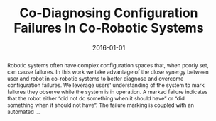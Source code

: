 ---
title: "Co-Diagnosing Configuration Failures In Co-Robotic Systems"
abstract: "Robotic systems often have complex configuration spaces that, when poorly set, can cause failures. In this work we take advantage of the close synergy between user and robot in co-robotic systems to better diagnose and overcome configuration failures. We leverage users' understanding of the system to mark failures they observe while the system is in operation. A marked failure indicates that the robot either “did not do something when it should have” or “did something when it should not have”. The failure marking is coupled with an automated …"
date: 2016-01-01
venue: "2016 IEEE/RSJ International Conference on Intelligent Robots and Systems, IROS 2016, Daejeon, South Korea, October 9-14, 2016"
paperurl: https://ieeexplore.ieee.org/abstract/document/7759454/
authors: "Adam Taylor, Sebastian G. Elbaum and Carrick Detweiler"
awards: ""
---